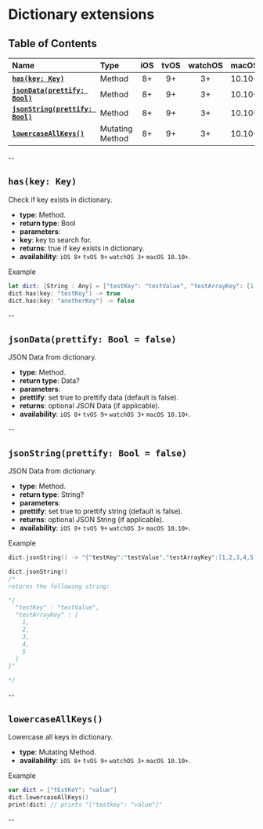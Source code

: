 # Dictionary extensions


## Table of Contents
| Name | Type | iOS | tvOS | watchOS | macOS |
|:--- | :--- | :---: | :---: | :---: | :---: |
| [**`has(key: Key)`**](#haskey-key) | Method | 8+ | 9+ | 3+ | 10.10+ |
| [**`jsonData(prettify: Bool)`**](#jsondataprettify-bool--false) | Method | 8+ | 9+ | 3+ | 10.10+ |
| [**`jsonString(prettify: Bool)`**](#jsonstringprettify-bool--false) | Method | 8+ | 9+ | 3+ | 10.10+ |
| [**`lowercaseAllKeys()`**](#lowercaseallkeys) | Mutating Method | 8+ | 9+ | 3+ | 10.10+ |


--


## `has(key: Key)`
Check if key exists in dictionary.

 - **type**: Method.
 - **return type**: Bool
 - **parameters**:
  - **key**: key to search for.
 - **returns**: true if key exists in dictionary.
 - **availability**: `iOS 8+` `tvOS 9+` `watchOS 3+` `macOS 10.10+`.

Example

```swift
let dict: [String : Any] = ["testKey": "testValue", "testArrayKey": [1, 2, 3, 4, 5]]
dict.has(key: "testKey") -> true
dict.has(key: "anotherKey") -> false
```


--


## `jsonData(prettify: Bool = false)`
JSON Data from dictionary.

 - **type**: Method.
 - **return type**: Data?
 - **parameters**:
  - **prettify**: set true to prettify data (default is false).
 - **returns**: optional JSON Data (if applicable).
 - **availability**: `iOS 8+` `tvOS 9+` `watchOS 3+` `macOS 10.10+`.


--


## `jsonString(prettify: Bool = false)`
JSON Data from dictionary.

 - **type**: Method.
 - **return type**: String?
 - **parameters**:
  - **prettify**: set true to prettify string (default is false).
 - **returns**: optional JSON String (if applicable).
 - **availability**: `iOS 8+` `tvOS 9+` `watchOS 3+` `macOS 10.10+`.

Example

```swift
dict.jsonString() -> "{"testKey":"testValue","testArrayKey":[1,2,3,4,5]}"

dict.jsonString()
/*
returns the following string:

"{
  "testKey" : "testValue",
  "testArrayKey" : [
    1,
    2,
    3,
    4,
    5
  ]
}"

*/
```


--


## `lowercaseAllKeys()`
Lowercase all keys in dictionary.

 - **type**: Mutating Method.
 - **availability**: `iOS 8+` `tvOS 9+` `watchOS 3+` `macOS 10.10+`.

Example

```swift
var dict = ["tEstKeY": "value"]
dict.lowercaseAllKeys()
print(dict) // prints "["testkey": "value"]"
```


--
